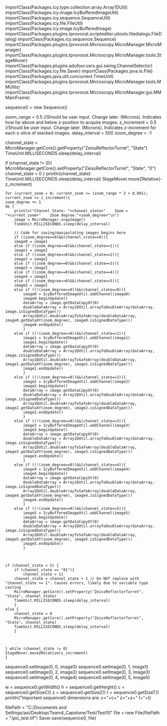 importClass(Packages.icy.type.collection.array.Array1DUtil)
importClass(Packages.icy.image.IcyBufferedImageUtil)
importClass(Packages.icy.sequence.SequenceUtil)
importClass(Packages.icy.file.FileUtil)
importClass(Packages.icy.image.IcyBufferedImage)
importClass(Packages.plugins.tprovoost.scripteditor.uitools.filedialogs.FileDialog)
importClass(Packages.icy.sequence.Sequence)
importClass(Packages.plugins.tprovoost.Microscopy.MicroManager.MicroManager)
importClass(Packages.plugins.tprovoost.Microscopy.MicroManager.tools.StageMover)
importClass(Packages.plugins.adufour.vars.gui.swing.ChannelSelector)
importClass(Packages.icy.file.Saver)
importClass(Packages.java.io.File)
importClass(Packages.java.util.concurrent.TimeUnit)
importClass(Packages.plugins.tprovoost.Microscopy.MicroManager.tools.MMUtils)
importClass(Packages.plugins.tprovoost.Microscopy.MicroManager.gui.MMMainFrame)

sequence0 =  new Sequence()


zoom_range = 0.5 	//Should be user input. Change later. (Microns). Indicates how far above and below z-position to acquire images.
z_increment = 0.5	//Should be user input. Change later. (Microns). Indicates z-increment for each z-slice of stacked images.
delay_interval = 500
zoom_degree = -1

channel_state = MicroManager.getCore().getProperty("ZeissReflectorTurret", "State")
TimeUnit.MILLISECONDS.sleep(delay_interval)

if (channel_state != 0){
	MicroManager.getCore().setProperty("ZeissReflectorTurret", "State", "0")
	channel_state = 0 }
println(channel_state)
TimeUnit.MILLISECONDS.sleep(delay_interval)
StageMover.moveZRelative(-z_increment)

	for (current_zoom = 0; current_zoom <= (zoom_range * 2 + 0.001); current_zoom += z_increment){
	zoom_degree += 1
	do {
		println("Channel State: "+channel_state+"    Zoom = "+current_zoom+"    Zoom degree:"+zoom_degree+"\n")
		image = MicroManager.snapImage()
		TimeUnit.MILLISECONDS.sleep(delay_interval)

		// Code for saving/manipulating images begins here
		if ((zoom_degree==0)&&(channel_state==0)){
		image0 = image}
		else if ((zoom_degree==0)&&(channel_state==1)){
		image1 = image}
		else if ((zoom_degree==0)&&(channel_state==2)){
		image2 = image}
		else if ((zoom_degree==0)&&(channel_state==3)){
		image3 = image}
		else if ((zoom_degree==0)&&(channel_state==4)){
		image4 = image}
		else if ((zoom_degree==0)&&(channel_state==5)){
		image5 = image}
		else if ((!(zoom_degree==0))&&(channel_state==0)){
			image0 = IcyBufferedImageUtil.addChannel(image0)
			image0.beginUpdate()
			dataArray = image.getDataCopyXY(0)
			doubleDataArray = Array1DUtil.arrayToDoubleArray(dataArray, image.isSignedDataType())
			Array1DUtil.doubleArrayToSafeArray(doubleDataArray, image0.getDataXY(zoom_degree), image0.isSignedDataType())
			image0.endUpdate()
			}
		else if ((!(zoom_degree==0))&&(channel_state==1)){
			image1 = IcyBufferedImageUtil.addChannel(image1)
			image1.beginUpdate()
			dataArray = image.getDataCopyXY(0)
			doubleDataArray = Array1DUtil.arrayToDoubleArray(dataArray, image.isSignedDataType())
			Array1DUtil.doubleArrayToSafeArray(doubleDataArray, image1.getDataXY(zoom_degree), image1.isSignedDataType())
			image1.endUpdate()
			}
		else if ((!(zoom_degree==0))&&(channel_state==2)){
			image2 = IcyBufferedImageUtil.addChannel(image2)
			image2.beginUpdate()
			dataArray = image.getDataCopyXY(0)
			doubleDataArray = Array1DUtil.arrayToDoubleArray(dataArray, image.isSignedDataType())
			Array1DUtil.doubleArrayToSafeArray(doubleDataArray, image2.getDataXY(zoom_degree), image2.isSignedDataType())
			image2.endUpdate()
			}
		else if ((!(zoom_degree==0))&&(channel_state==3)){
			image3 = IcyBufferedImageUtil.addChannel(image3)
			image3.beginUpdate()
			dataArray = image.getDataCopyXY(0)
			doubleDataArray = Array1DUtil.arrayToDoubleArray(dataArray, image.isSignedDataType())
			Array1DUtil.doubleArrayToSafeArray(doubleDataArray, image3.getDataXY(zoom_degree), image3.isSignedDataType())
			image3.endUpdate()
			}
		else if ((!(zoom_degree==0))&&(channel_state==4)){
			image4 = IcyBufferedImageUtil.addChannel(image4)
			image4.beginUpdate()
			dataArray = image.getDataCopyXY(0)
			doubleDataArray = Array1DUtil.arrayToDoubleArray(dataArray, image.isSignedDataType())
			Array1DUtil.doubleArrayToSafeArray(doubleDataArray, image4.getDataXY(zoom_degree), image4.isSignedDataType())
			image4.endUpdate()
			}
		else if ((!(zoom_degree==0))&&(channel_state==5)){
			image5 = IcyBufferedImageUtil.addChannel(image5)
			image5.beginUpdate()
			dataArray = image.getDataCopyXY(0)
			doubleDataArray = Array1DUtil.arrayToDoubleArray(dataArray, image.isSignedDataType())
			Array1DUtil.doubleArrayToSafeArray(doubleDataArray, image5.getDataXY(zoom_degree), image5.isSignedDataType())
			image5.endUpdate()
			}

		

	if (channel_state < 5) {
		if (channel_state == "01"){
			channel_state = 1}
		channel_state = channel_state + 1 // Do NOT replace with "channel_state += 1". Causes errors, likely due to variable type casting
		MicroManager.getCore().setProperty("ZeissReflectorTurret", "State", channel_state)
		TimeUnit.MILLISECONDS.sleep(delay_interval)
		}
	else {
		channel_state = 0
		MicroManager.getCore().setProperty("ZeissReflectorTurret", "State", channel_state)
		TimeUnit.MILLISECONDS.sleep(delay_interval)
		}
		

	
	} while (channel_state != 0)
	StageMover.moveZRelative(z_increment)
	}

sequence0.setImage(0, 0, image0)
sequence0.setImage(0, 1, image1)
sequence0.setImage(0, 2, image2)
sequence0.setImage(0, 3, image3)
sequence0.setImage(0, 4, image4)
sequence0.setImage(0, 5, image5)
 
w = sequence0.getWidth()
h = sequence0.getHeight()
c = sequence0.getSizeC()
z = sequence0.getSizeZ()
t = sequence0.getSizeT()
println("Important sequence0 dimensions are:    c="+c+"    z="+z+"    t="+t)

filePath = "C:/Documents and Settings/asi/Desktop/Team4_Capstone/Test/Test10"
file = new File(filePath + "/pic_test.tif")
Saver.save(sequence0, file)
